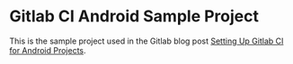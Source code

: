 # Gitlab CI Android Sample Project

This is the sample project used in the Gitlab blog post [Setting Up Gitlab CI for Android Projects](https://about.gitlab.com/2016/11/30/setting-up-gitlab-ci-for-android-projects/).
